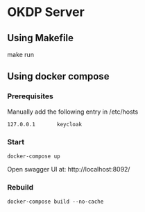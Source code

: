 # OKDP Server

## Using Makefile

make run

## Using docker compose

### Prerequisites

Manually add the following entry in /etc/hosts

```shell
127.0.0.1       keycloak
```

### Start

```shell
docker-compose up
```

Open swagger UI at: http://localhost:8092/

### Rebuild

```shell
docker-compose build --no-cache 
```

